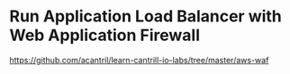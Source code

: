 # Run Application Load Balancer with Web Application Firewall

https://github.com/acantril/learn-cantrill-io-labs/tree/master/aws-waf